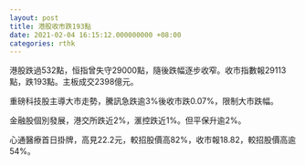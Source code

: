 ```yaml
---
layout: post
title: 港股收市跌193點
date: 2021-02-04 16:15:12.000000000 +08:00
categories: rthk
---
```


港股跌過532點，恒指曾失守29000點，隨後跌幅逐步收窄。收市指數報29113點，跌193點。主板成交2398億元。

重磅科技股主導大市走勢，騰訊急跌逾3%後收市跌0.07%，限制大市跌幅。

金融股個別發展，港交所跌近2%，滙控跌近1%。但平保升逾2%。

心通醫療首日掛牌，高見22.2元，較招股價高82%，收市報18.82，較招股價高逾54%。
